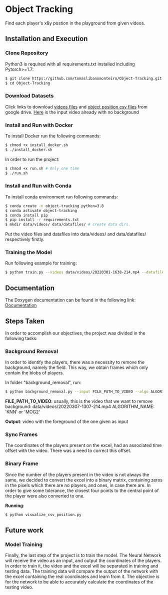 # Object Tracking

Find each player's x&y postion in the playground from given videos.

## Installation and Execution
  
### Clone Repository

Python3 is required with all requirements.txt installed including Pytorch>=1.7:

```bash
$ git clone https://github.com/tomaslibanomonteiro/Object-Tracking.git
$ cd Object-Tracking
```

### Download Datasets

Click links to download [videos files](https://drive.google.com/file/d/1OrTUqcDlupKqz20r5teMnfLvFnvhVqgP/view?usp=sharing) and [object position csv files](https://drive.google.com/file/d/1onGxXwf2NFWHsZsSpvAMHjWAlqfKKUKJ/view?usp=sharing) from google drive.
[Here](https://drive.google.com/file/d/152wThRrr2ujar-yxuPtvFmnr6C8P5Y0V/view?usp=sharing) is the input video already with no background

### Install and Run with Docker

To install Docker run the following commands:

```bash
$ chmod +x install_docker.sh
$ ./install_docker.sh
```

In order to run the project:

```bash
$ chmod +x run.sh # Only one time
$ ./run.sh
```

### Install and Run with Conda

To install conda environment run following commands:

```bash
$ conda create -n object-tracking python=3.8
$ conda activate object-tracking
$ conda install pip
$ pip install -r requirements.txt
$ mkdir data/videos/ data/datafiles/ # create data dirs.
```

Put the video files and datafiles into data/videos/ and data/datafiles/ respectively firstly.

### Training the Model

Run following example for training:

```bash
$ python train.py --videos data/videos/20220301-1638-214.mp4 --datafiles data/datafiles/2022-03-01_17-38_positions.csv
```

## Documentation

The Doxygen documentation can be found in the following link: [Documentation](https://tomaslibanomonteiro.github.io/Object-Tracking/index.html)


## Steps Taken 

In order to accomplish our objectives, the project was divided in the following tasks:

### Background Removal

In order to identify the players, there was a necessity to remove the background, namely the field. This way, we obtain frames which only contain the blobs of players.

In folder "background_removal", run:

```bash
$ python background_removal.py --input FILE_PATH_TO_VIDEO --algo ALGORITHM_NAME
```

**FILE_PATH_TO_VIDEO**: usually, this is the video that we want to remove background: data/videos/20220307-1307-214.mp4
ALGORITHM_NAME: 'KNN' or 'MOG2'

**Output**: video with the foreground of the one given as input

<!-- In the code, you can change some options regarding the background removal process -->


### Sync Frames

The coordinates of the players present on the excel, had an associated time offset with the video. There was a need to correct this offset.
 

### Binary Frame

Since the number of the players present in the video is not always the same, we decided to convert the excel into a binary matrix, containing zeros in the pixels which there are no players, and ones, in case there are.
In order to give some tolerance, the closest four points to the central point of the player were also converted to one.

**Running**:

```bash
$ python visualize_csv_position.py
```

## Future work
### Model Training

Finally, the last step of the project is to train the model.
The Neural Network will receive the video as an input, and output the coordinates of the players. 
In order to train it, the video and the excel will be separated in training and testing data.
The training data will compare the output of the network with the excel containing the real coordinates and learn from it.
The objective is for the network to be able to accurately calculate the coordinates of the testing video.
  

